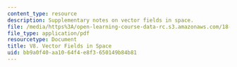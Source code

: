 ```yaml
---
content_type: resource
description: Supplementary notes on vector fields in space.
file: /media/https%3A/open-learning-course-data-rc.s3.amazonaws.com/18-02-multivariable-calculus-fall-2007/bb9a0f40aa1064f4e8f3650149b84b81_vector_fields.pdf
file_type: application/pdf
resourcetype: Document
title: V8. Vector Fields in Space
uid: bb9a0f40-aa10-64f4-e8f3-650149b84b81
---
```

